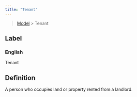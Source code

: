 ```yaml
---
title: "Tenant"
---
```


> [Model](./../) > Tenant

## Label

### English
Tenant


## Definition
A person who occupies land or property rented from a landlord. 


    
